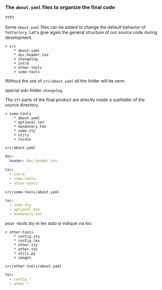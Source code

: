 ### The `about.yaml` files to organize the final code

????

Some `about.yaml` files can be added to change the default behavior of `TeXfactory`. Let's give again the general structure of our source code during development.

~~~
+ src
    * about.yaml
    * doc-header.tex
    + changelog
    + intro
    + other-tools
    + some-tools
~~~

Without the use of `src/about.yaml` all the folder will be senn


special sub-folder `changelog`


The `STY` parts of the final product are directly inside a subfolder of the source directory.



~~~
+ some-tools
    * about.yaml
    * optional.tex
    * mandatory.tex
    * some.sty
    + utils
    + locale
~~~

`src/about.yaml`

~~~yaml
doc:
  header: doc-header.tex

toc:
  - intro
  - some-tools
  - other-tools
~~~


`src/some-tools/about.yaml`


~~~yaml
toc:
  - some.sty
  - optional.tex
  - mandatory.tex
~~~


pour  -tools sty et tex auto si indiqué via toc

~~~
+ other-tools
    * config.sty
    * config.tex
    * other.sty
    * other.tex
    * utils.py
    + images
~~~
`src/other-tools/about.yaml`

~~~yaml
toc:
  - config.*
  - other.*
~~~

